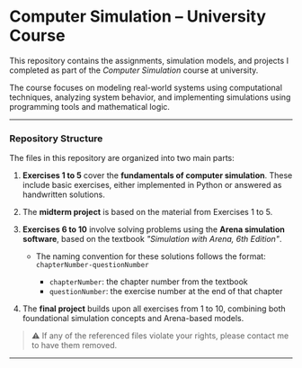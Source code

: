 #  Computer Simulation – University Course

This repository contains the assignments, simulation models, and projects I completed as part of the *Computer Simulation* course at university.

The course focuses on modeling real-world systems using computational techniques, analyzing system behavior, and implementing simulations using programming tools and mathematical logic.

---

###  Repository Structure

The files in this repository are organized into two main parts:

1. **Exercises 1 to 5** cover the **fundamentals of computer simulation**.
   These include basic exercises, either implemented in Python or answered as handwritten solutions.

2. The **midterm project** is based on the material from Exercises 1 to 5.

3. **Exercises 6 to 10** involve solving problems using the **Arena simulation software**, based on the textbook
   *"Simulation with Arena, 6th Edition"*.

   * The naming convention for these solutions follows the format:
     `chapterNumber-questionNumber`

     * `chapterNumber`: the chapter number from the textbook
     * `questionNumber`: the exercise number at the end of that chapter

4. The **final project** builds upon all exercises from 1 to 10, combining both foundational simulation concepts and Arena-based models.

> ⚠️ If any of the referenced files violate your rights, please contact me to have them removed.

---

